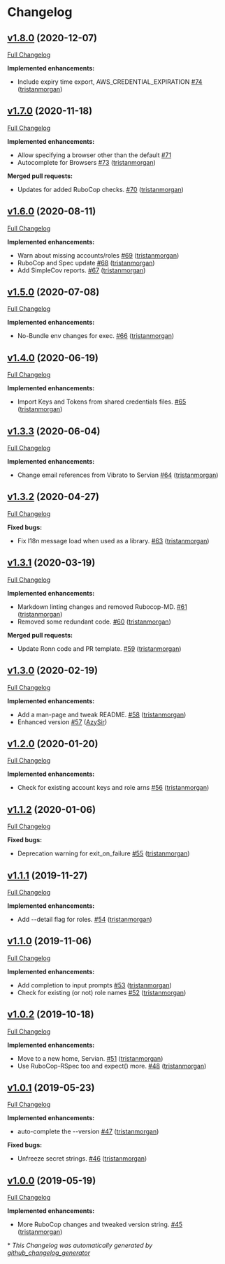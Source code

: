 # Changelog

## [v1.8.0](https://github.com/servian/awskeyring/tree/v1.8.0) (2020-12-07)

[Full Changelog](https://github.com/servian/awskeyring/compare/v1.7.0...v1.8.0)

**Implemented enhancements:**

- Include expiry time export, AWS\_CREDENTIAL\_EXPIRATION [\#74](https://github.com/servian/awskeyring/pull/74) ([tristanmorgan](https://github.com/tristanmorgan))

## [v1.7.0](https://github.com/servian/awskeyring/tree/v1.7.0) (2020-11-18)

[Full Changelog](https://github.com/servian/awskeyring/compare/v1.6.0...v1.7.0)

**Implemented enhancements:**

- Allow specifying a browser other than the default [\#71](https://github.com/servian/awskeyring/issues/71)
- Autocomplete for Browsers [\#73](https://github.com/servian/awskeyring/pull/73) ([tristanmorgan](https://github.com/tristanmorgan))

**Merged pull requests:**

- Updates for added RuboCop checks. [\#70](https://github.com/servian/awskeyring/pull/70) ([tristanmorgan](https://github.com/tristanmorgan))

## [v1.6.0](https://github.com/servian/awskeyring/tree/v1.6.0) (2020-08-11)

[Full Changelog](https://github.com/servian/awskeyring/compare/v1.5.0...v1.6.0)

**Implemented enhancements:**

- Warn about missing accounts/roles [\#69](https://github.com/servian/awskeyring/pull/69) ([tristanmorgan](https://github.com/tristanmorgan))
- RuboCop and Spec update [\#68](https://github.com/servian/awskeyring/pull/68) ([tristanmorgan](https://github.com/tristanmorgan))
- Add SimpleCov reports. [\#67](https://github.com/servian/awskeyring/pull/67) ([tristanmorgan](https://github.com/tristanmorgan))

## [v1.5.0](https://github.com/servian/awskeyring/tree/v1.5.0) (2020-07-08)

[Full Changelog](https://github.com/servian/awskeyring/compare/v1.4.0...v1.5.0)

**Implemented enhancements:**

- No-Bundle env changes for exec. [\#66](https://github.com/servian/awskeyring/pull/66) ([tristanmorgan](https://github.com/tristanmorgan))

## [v1.4.0](https://github.com/servian/awskeyring/tree/v1.4.0) (2020-06-19)

[Full Changelog](https://github.com/servian/awskeyring/compare/v1.3.3...v1.4.0)

**Implemented enhancements:**

- Import Keys and Tokens from shared credentials files. [\#65](https://github.com/servian/awskeyring/pull/65) ([tristanmorgan](https://github.com/tristanmorgan))

## [v1.3.3](https://github.com/servian/awskeyring/tree/v1.3.3) (2020-06-04)

[Full Changelog](https://github.com/servian/awskeyring/compare/v1.3.2...v1.3.3)

**Implemented enhancements:**

- Change email references from Vibrato to Servian [\#64](https://github.com/servian/awskeyring/pull/64) ([tristanmorgan](https://github.com/tristanmorgan))

## [v1.3.2](https://github.com/servian/awskeyring/tree/v1.3.2) (2020-04-27)

[Full Changelog](https://github.com/servian/awskeyring/compare/v1.3.1...v1.3.2)

**Fixed bugs:**

- Fix I18n message load when used as a library. [\#63](https://github.com/servian/awskeyring/pull/63) ([tristanmorgan](https://github.com/tristanmorgan))

## [v1.3.1](https://github.com/servian/awskeyring/tree/v1.3.1) (2020-03-19)

[Full Changelog](https://github.com/servian/awskeyring/compare/v1.3.0...v1.3.1)

**Implemented enhancements:**

- Markdown linting changes and removed Rubocop-MD. [\#61](https://github.com/servian/awskeyring/pull/61) ([tristanmorgan](https://github.com/tristanmorgan))
- Removed some redundant code. [\#60](https://github.com/servian/awskeyring/pull/60) ([tristanmorgan](https://github.com/tristanmorgan))

**Merged pull requests:**

- Update Ronn code and PR template. [\#59](https://github.com/servian/awskeyring/pull/59) ([tristanmorgan](https://github.com/tristanmorgan))

## [v1.3.0](https://github.com/servian/awskeyring/tree/v1.3.0) (2020-02-19)

[Full Changelog](https://github.com/servian/awskeyring/compare/v1.2.0...v1.3.0)

**Implemented enhancements:**

- Add a man-page and tweak README. [\#58](https://github.com/servian/awskeyring/pull/58) ([tristanmorgan](https://github.com/tristanmorgan))
- Enhanced version [\#57](https://github.com/servian/awskeyring/pull/57) ([AzySir](https://github.com/AzySir))

## [v1.2.0](https://github.com/servian/awskeyring/tree/v1.2.0) (2020-01-20)

[Full Changelog](https://github.com/servian/awskeyring/compare/v1.1.2...v1.2.0)

**Implemented enhancements:**

- Check for existing account keys and role arns [\#56](https://github.com/servian/awskeyring/pull/56) ([tristanmorgan](https://github.com/tristanmorgan))

## [v1.1.2](https://github.com/servian/awskeyring/tree/v1.1.2) (2020-01-06)

[Full Changelog](https://github.com/servian/awskeyring/compare/v1.1.1...v1.1.2)

**Fixed bugs:**

- Deprecation warning for exit\_on\_failure [\#55](https://github.com/servian/awskeyring/pull/55) ([tristanmorgan](https://github.com/tristanmorgan))

## [v1.1.1](https://github.com/servian/awskeyring/tree/v1.1.1) (2019-11-27)

[Full Changelog](https://github.com/servian/awskeyring/compare/v1.1.0...v1.1.1)

**Implemented enhancements:**

- Add --detail flag for roles. [\#54](https://github.com/servian/awskeyring/pull/54) ([tristanmorgan](https://github.com/tristanmorgan))

## [v1.1.0](https://github.com/servian/awskeyring/tree/v1.1.0) (2019-11-06)

[Full Changelog](https://github.com/servian/awskeyring/compare/v1.0.2...v1.1.0)

**Implemented enhancements:**

- Add completion to input prompts [\#53](https://github.com/servian/awskeyring/pull/53) ([tristanmorgan](https://github.com/tristanmorgan))
- Check for existing \(or not\) role names [\#52](https://github.com/servian/awskeyring/pull/52) ([tristanmorgan](https://github.com/tristanmorgan))

## [v1.0.2](https://github.com/servian/awskeyring/tree/v1.0.2) (2019-10-18)

[Full Changelog](https://github.com/servian/awskeyring/compare/v1.0.1...v1.0.2)

**Implemented enhancements:**

- Move to a new home, Servian. [\#51](https://github.com/servian/awskeyring/pull/51) ([tristanmorgan](https://github.com/tristanmorgan))
- Use RuboCop-RSpec too and expect\(\) more. [\#48](https://github.com/servian/awskeyring/pull/48) ([tristanmorgan](https://github.com/tristanmorgan))

## [v1.0.1](https://github.com/servian/awskeyring/tree/v1.0.1) (2019-05-23)

[Full Changelog](https://github.com/servian/awskeyring/compare/v1.0.0...v1.0.1)

**Implemented enhancements:**

- auto-complete the --version [\#47](https://github.com/servian/awskeyring/pull/47) ([tristanmorgan](https://github.com/tristanmorgan))

**Fixed bugs:**

- Unfreeze secret strings. [\#46](https://github.com/servian/awskeyring/pull/46) ([tristanmorgan](https://github.com/tristanmorgan))

## [v1.0.0](https://github.com/servian/awskeyring/tree/v1.0.0) (2019-05-19)

[Full Changelog](https://github.com/servian/awskeyring/compare/v0.10.0...v1.0.0)

**Implemented enhancements:**

- More RuboCop changes and tweaked version string. [\#45](https://github.com/servian/awskeyring/pull/45) ([tristanmorgan](https://github.com/tristanmorgan))



\* *This Changelog was automatically generated by [github_changelog_generator](https://github.com/github-changelog-generator/github-changelog-generator)*
